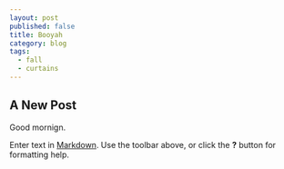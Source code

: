 ```yaml
---
layout: post
published: false
title: Booyah
category: blog
tags: 
  - fall
  - curtains
---
```


## A New Post

Good mornign.

Enter text in [Markdown](http://daringfireball.net/projects/markdown/). Use the toolbar above, or click the **?** button for formatting help.
